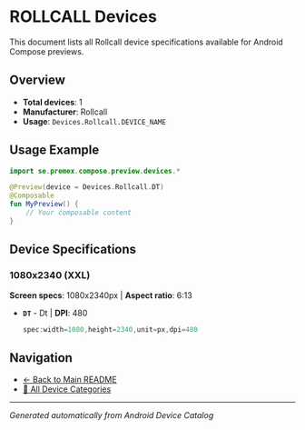 # ROLLCALL Devices

This document lists all Rollcall device specifications available for Android Compose previews.

## Overview

- **Total devices**: 1
- **Manufacturer**: Rollcall
- **Usage**: `Devices.Rollcall.DEVICE_NAME`

## Usage Example

```kotlin
import se.premex.compose.preview.devices.*

@Preview(device = Devices.Rollcall.DT)
@Composable
fun MyPreview() {
    // Your composable content
}
```

## Device Specifications

### 1080x2340 (XXL)

**Screen specs**: 1080x2340px | **Aspect ratio**: 6:13

- **`DT`** - Dt | **DPI**: 480
  ```kotlin
  spec:width=1080,height=2340,unit=px,dpi=480
  ```

## Navigation

- [← Back to Main README](../../README.md)
- [📱 All Device Categories](../README.md)

---
*Generated automatically from Android Device Catalog*
